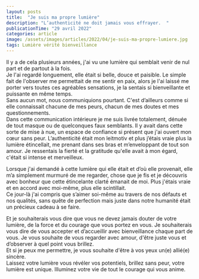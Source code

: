 ```yaml
---
layout: posts
title:  "Je suis ma propre lumière"
description: "L’authenticité ne doit jamais vous effrayer.  "
publicationTime: "29 avril 2022"
categories: article
image: /assets/images/articles/2022/04/je-suis-ma-propre-lumiere.jpg
tags: Lumière vérité bienveillance 
---
```

        
Il y a de cela plusieurs années, j'ai vu une lumière qui semblait venir de nul part et de partout à la fois.  
Je l'ai regardé longuement, elle était si belle, douce et paisible. Le simple fait de l'observer me permettait de me sentir en paix, alors je l'ai laissé me porter vers toutes ces agréables sensations, je la sentais si bienveillante et puissante en même temps.  
Sans aucun mot, nous communiquions pourtant. C'est d’ailleurs comme si elle connaissait chacune de mes peurs, chacun de mes doutes et mes questionnements.   
Dans cette communication intérieure je me suis livrée totalement,  dénuée de tout masque ou de quelconques faux semblants. Il y avait dans cette sorte de mise à nue, un espace de confiance si présent que j'ai ouvert mon cœur sans peur. L’authenticité était mon leitmotiv et plus j’étais vraie plus la lumière étincellait, me prenant dans ses bras et m’enveloppant de tout son amour. Je ressentais la fierté et la gratitude qu'elle avait à mon égard, c'était si intense et merveilleux.   
  
Lorsque j'ai demandé à cette lumière qui elle était et d’où elle provenait, elle m’a simplement murmuré de me regarder, chose que je fis et je découvris avec bonheur que cette étincelante clarté émanait de moi. Plus j'étais vraie et en accord avec moi-même, plus elle scintillait.   
Ce jour-là j'ai compris que s’aimer soi-même au travers de nos défauts et nos qualités,  sans quête de perfection mais juste dans notre humanité était un précieux cadeau à se faire.   
  
Et je souhaiterais vous dire que vous ne devez jamais douter de votre lumière,  de la force et du courage que vous portez en vous. Je souhaiterais vous dire de vous accepter et d’accueillir avec bienveillance chaque part de vous. Je vous souhaite de vous regarder avec amour, d'être juste vous et d’observer à quel point vous brillez.   
Et si je peux me permettre,  je vous souhaite d'être à vos yeux un(e) allié(e) sincère.   
Laissez votre lumière vous révéler vos potentiels,  brillez sans peur, votre lumière est unique. Illuminez votre vie de tout le courage qui vous anime.  